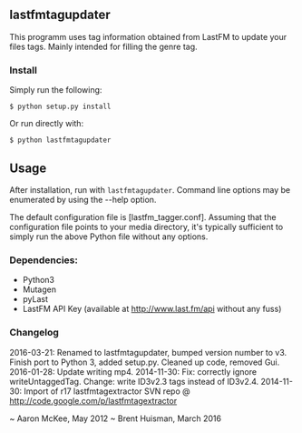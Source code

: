 ## lastfmtagupdater

This programm uses tag information obtained from LastFM to update your files tags. Mainly intended for filling the genre tag.

### Install

Simply run the following:

    $ python setup.py install

Or run directly with:

    $ python lastfmtagupdater

## Usage

After installation, run with `lastfmtagupdater`. Command line options may be enumerated by using the --help option.

The default configuration file is [lastfm_tagger.conf]. Assuming that the configuration file points to your media directory, it's typically sufficient to simply run the above Python file without any options. 

### Dependencies:

 * Python3
 * Mutagen
 * pyLast
 * LastFM API Key (available at http://www.last.fm/api without any fuss)

### Changelog

2016-03-21: Renamed to lastfmtagupdater, bumped version number to v3. Finish port to Python 3, added setup.py. Cleaned up code, removed Gui.
2016-01-28: Update writing mp4.
2014-11-30: Fix: correctly ignore writeUntaggedTag. Change: write ID3v2.3 tags instead of ID3v2.4.
2014-11-30: Import of r17 lastfmtagextractor SVN repo @ http://code.google.com/p/lastfmtagextractor

~ Aaron McKee, May 2012
~ Brent Huisman, March 2016